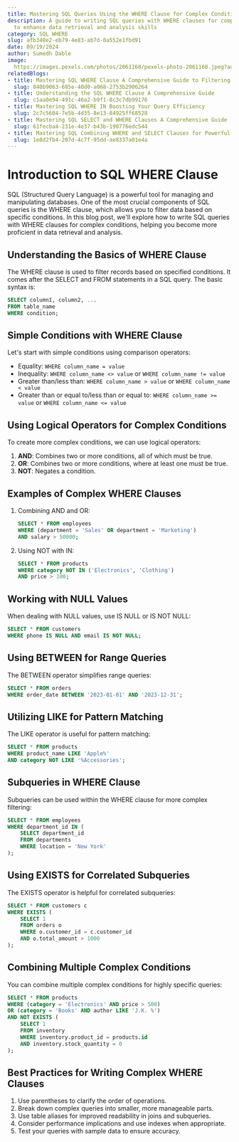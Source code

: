 ```yaml
---
title: Mastering SQL Queries Using the WHERE Clause for Complex Conditions
description: A guide to writing SQL queries with WHERE clauses for complex conditions
  to enhance data retrieval and analysis skills
category: SQL WHERE
slug: afb348e2-eb79-4e83-ab7d-0a552e1fbd91
date: 09/19/2024
author: Sumedh Dable
image: 
  https://images.pexels.com/photos/2061168/pexels-photo-2061168.jpeg?auto=compress&cs=tinysrgb&w=600
relatedBlogs:
- title: Mastering SQL WHERE Clause A Comprehensive Guide to Filtering Data in Queries
  slug: 840b9063-685e-40d0-a068-2753b2906264
- title: Understanding the SQL WHERE Clause A Comprehensive Guide
  slug: c1aa0e94-491c-46a2-b9f1-8c3c7db99176
- title: Mastering SQL WHERE IN Boosting Your Query Efficiency
  slug: 2c7c5604-7e5b-4d35-8e13-84925ff68528
- title: Mastering SQL SELECT and WHERE Clauses A Comprehensive Guide
  slug: 61fecba4-231e-4e37-b43b-190776edc544
- title: Mastering SQL Combining WHERE and SELECT Clauses for Powerful Data Retrieval
  slug: 1e8d2fb4-207d-4c7f-95dd-ae8337a01e4a
---
```


# Introduction to SQL WHERE Clause

SQL (Structured Query Language) is a powerful tool for managing and manipulating databases. One of the most crucial components of SQL queries is the WHERE clause, which allows you to filter data based on specific conditions. In this blog post, we'll explore how to write SQL queries with WHERE clauses for complex conditions, helping you become more proficient in data retrieval and analysis.

## Understanding the Basics of WHERE Clause

The WHERE clause is used to filter records based on specified conditions. It comes after the SELECT and FROM statements in a SQL query. The basic syntax is:

```sql
SELECT column1, column2, ...
FROM table_name
WHERE condition;
```

## Simple Conditions with WHERE Clause

Let's start with simple conditions using comparison operators:

- Equality: `WHERE column_name = value`
- Inequality: `WHERE column_name <> value` or `WHERE column_name != value`
- Greater than/less than: `WHERE column_name > value` or `WHERE column_name < value`
- Greater than or equal to/less than or equal to: `WHERE column_name >= value` or `WHERE column_name <= value`

## Using Logical Operators for Complex Conditions

To create more complex conditions, we can use logical operators:

1. **AND**: Combines two or more conditions, all of which must be true.
2. **OR**: Combines two or more conditions, where at least one must be true.
3. **NOT**: Negates a condition.

## Examples of Complex WHERE Clauses

1. Combining AND and OR:
   ```sql
   SELECT * FROM employees
   WHERE (department = 'Sales' OR department = 'Marketing')
   AND salary > 50000;
   ```

2. Using NOT with IN:
   ```sql
   SELECT * FROM products
   WHERE category NOT IN ('Electronics', 'Clothing')
   AND price > 100;
   ```

## Working with NULL Values

When dealing with NULL values, use IS NULL or IS NOT NULL:
```sql
SELECT * FROM customers
WHERE phone IS NULL AND email IS NOT NULL;
```

## Using BETWEEN for Range Queries

The BETWEEN operator simplifies range queries:
```sql
SELECT * FROM orders
WHERE order_date BETWEEN '2023-01-01' AND '2023-12-31';
```

## Utilizing LIKE for Pattern Matching

The LIKE operator is useful for pattern matching:
```sql
SELECT * FROM products
WHERE product_name LIKE 'Apple%'
AND category NOT LIKE '%Accessories';
```

## Subqueries in WHERE Clause

Subqueries can be used within the WHERE clause for more complex filtering:
```sql
SELECT * FROM employees
WHERE department_id IN (
    SELECT department_id
    FROM departments
    WHERE location = 'New York'
);
```

## Using EXISTS for Correlated Subqueries

The EXISTS operator is helpful for correlated subqueries:
```sql
SELECT * FROM customers c
WHERE EXISTS (
    SELECT 1
    FROM orders o
    WHERE o.customer_id = c.customer_id
    AND o.total_amount > 1000
);
```

## Combining Multiple Complex Conditions

You can combine multiple complex conditions for highly specific queries:
```sql
SELECT * FROM products
WHERE (category = 'Electronics' AND price > 500)
OR (category = 'Books' AND author LIKE 'J.K. %')
AND NOT EXISTS (
    SELECT 1
    FROM inventory
    WHERE inventory.product_id = products.id
    AND inventory.stock_quantity = 0
);
```

## Best Practices for Writing Complex WHERE Clauses

1. Use parentheses to clarify the order of operations.
2. Break down complex queries into smaller, more manageable parts.
3. Use table aliases for improved readability in joins and subqueries.
4. Consider performance implications and use indexes when appropriate.
5. Test your queries with sample data to ensure accuracy.